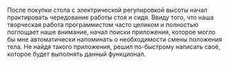 После покупки стола с электрической регулировкой высоты начал практировать чередование работы стоя и сидя. 
Ввиду того, что наша творческая работа программистом часто целиком и полностью поглощает наше внимание, начал поиски приложения, которое могло бы мне автоматически напоминать 
о необходимости смены положения тела.
Не найдя такого приложения, решил по-быстрому написать своё, которое будет выполнять данный функционал.
